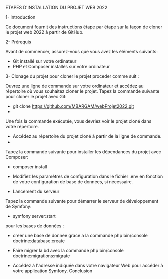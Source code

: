 ETAPES D'INSTALLATION DU PROJET WEB 2022 

1- Introduction

 Ce document fournit des instructions étape par étape sur la façon de cloner le projet web 2022 à partir de GitHub.

2- Prérequis

 Avant de commencer, assurez-vous que vous avez les éléments suivants:

- Git installé sur votre ordinateur
- PHP et Composer installés sur votre ordinateur

3- Clonage du projet
 pour cloner le projet proceder comme suit :

Ouvrez une ligne de commande sur votre ordinateur et accédez au répertoire où vous souhaitez cloner le projet.
Tapez la commande suivante pour cloner le  projet avec Git:

* git clone https://github.com/MBARGAM/webProjet2022.git
* 
Une fois la commande exécutée, vous devriez voir le projet cloné dans votre répertoire.

* Accédez au répertoire du projet cloné à partir de la ligne de commande.
* 
Tapez la commande suivante pour installer les dépendances du projet avec Composer:

* composer install

* Modifiez les paramètres de configuration dans le fichier .env en fonction de votre configuration de base de données, si nécessaire.

* Lancement du serveur

Tapez la commande suivante pour démarrer le serveur de développement de Symfony:
* symfony server:start

pour les bases de données :
* creer une base de donnee grace a la commande  php bin/console doctrine:database:create

* Faire migrer la bd avec la commande  php bin/console doctrine:migrations:migrate

* Accédez à l'adresse indiquée dans votre navigateur Web pour accéder à votre application Symfony.
Conclusion



